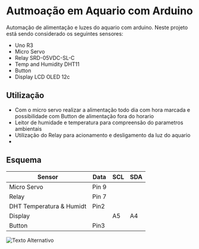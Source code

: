 # Autmoação em Aquario com Arduino
 Automação de alimentação e luzes do aquario com arduino.
Neste projeto está sendo considerado os seguintes sensores:
- Uno R3
- Micro Servo
- Relay SRD-05VDC-SL-C
- Temp and Humidity DHT11
- Button
- Display LCD OLED 12c

## Utilização

- Com o micro servo realizar a alimentação todo dia com hora marcada e possibilidade com Button de alimentação fora do horario
- Leitor de humidade e temperatura para compreensão do parametros ambientais
- Utilização do Relay para acionamento e desligamento da luz do aquario
- 
## Esquema
| Sensor | Data | SCL | SDA |
| ------ | ------ | ------ | ------ |
|Micro Servo| Pin 9|
|Relay|Pin 7|
|DHT Temperatura & Humidt|Pin2|
|Display||A5|A4|
|Button|Pin3


![Texto Alternativo]([URL_da_Imagem](https://github.com/danielfmoraes/aquario_automacao/blob/estudo/7CCBCC91-4B92-432A-8861-06958141244B.jpg?raw=true))

